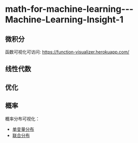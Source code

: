 
# math-for-machine-learning---Machine-Learning-Insight-1

## 微积分

函数可视化可访问: https://function-visualizer.herokuapp.com/


## 线性代数

## 优化

## 概率
概率分布可视化：
- [单变量分布](http://39.98.239.104:8515/)
- [联合分布](http://39.98.239.104:8521/)
